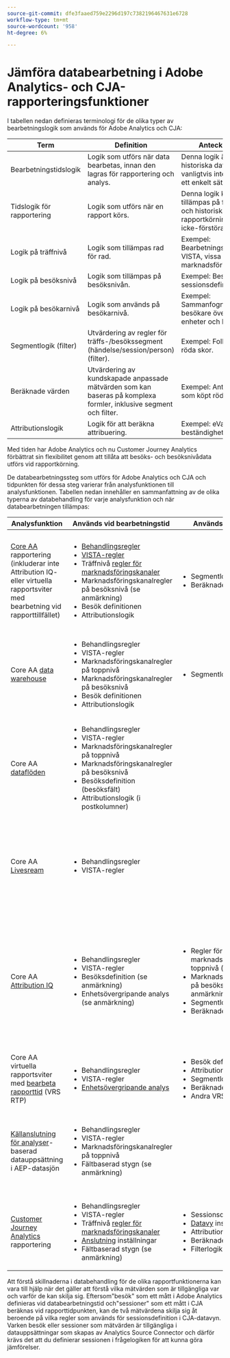 ```yaml
---
source-git-commit: dfe3faaed759e2296d197c7382196467631e6728
workflow-type: tm+mt
source-wordcount: '958'
ht-degree: 6%

---
```

# Jämföra databearbetning i Adobe Analytics- och CJA-rapporteringsfunktioner

I tabellen nedan definieras terminologi för de olika typer av bearbetningslogik som används för Adobe Analytics och CJA:

| Term | Definition | Anteckningar |
|------------------------|-----------------------------------------------------------------------------------------------------------------|---------------------------------------------------------------------------------------------|
| Bearbetningstidslogik | Logik som utförs när data bearbetas, innan den lagras för rapportering och analys. | Denna logik är bakad i historiska data och kan vanligtvis inte ändras på ett enkelt sätt. |
| Tidslogik för rapportering | Logik som utförs när en rapport körs. | Denna logik kan tillämpas på framtida och historiska data vid rapportkörning på ett icke-förstörande sätt. |
| Logik på träffnivå | Logik som tillämpas rad för rad. | Exempel: Bearbetningsregler, VISTA, vissa regler för marknadsföringskanaler. |
| Logik på besöksnivå | Logik som tillämpas på besöksnivån. | Exempel: Besök och sessionsdefinition. |
| Logik på besökarnivå | Logik som används på besökarnivå. | Exempel: Sammanfogning av besökare över olika enheter och kanaler. |
| Segmentlogik (filter) | Utvärdering av regler för träffs-/besökssegment (händelse/session/person) (filter). | Exempel: Folk som köpte röda skor. |
| Beräknade värden | Utvärdering av kundskapade anpassade mätvärden som kan baseras på komplexa formler, inklusive segment och filter. | Exempel: Antal personer som köpt röda skor. |
| Attributionslogik | Logik för att beräkna attribuering. | Exempel: eVar beständighet. |

Med tiden har Adobe Analytics och nu Customer Journey Analytics förbättrat sin flexibilitet genom att tillåta att besöks- och besöksnivådata utförs vid rapportkörning.

De databearbetningssteg som utförs för Adobe Analytics och CJA och tidpunkten för dessa steg varierar från analysfunktionen till analysfunktionen. Tabellen nedan innehåller en sammanfattning av de olika typerna av databehandling för varje analysfunktion och när databearbetningen tillämpas:

| Analysfunktion | Används vid bearbetningstid | Används vid rapporttid | Inte tillgängligt | Anteckningar |
|------------------------------------------------------------------------------------------------------|---------------------------------------------------------------------------------------------------------------------------------------------------|--------------------------------------------------------------------------------------------------------------------------|---------------------------------------------------------------------------------------------------------------------------------------------------------------------|-------------------------------------------------------------------------------------------------------------------------------------------------------------------------------------------------------------------------------------------------------------------------------------------------------------|
| [Core AA](https://experienceleague.adobe.com/docs/analytics.html?lang=en) rapportering<br />(inkluderar inte Attribution IQ- eller virtuella rapportsviter med bearbetning vid rapporttillfället) | <ul><li>[Behandlingsregler](https://experienceleague.adobe.com/docs/analytics/admin/admin-tools/processing-rules/processing-rules.html?lang=en)</li><li>[VISTA-regler](https://experienceleague.adobe.com/docs/analytics/technotes/terms.html?lang=en)</li><li>Träffnivå [regler för marknadsföringskanaler](https://experienceleague.adobe.com/docs/analytics/components/marketing-channels/c-rules.html?lang=en)</li><li>Marknadsföringskanalregler på besöksnivå (se anmärkning)</li><li>Besök definitionen</li><li>Attributionslogik</li></ul> | <ul><li>Segmentlogik</li><li>Beräknade värden</li></ul> | <ul><li>Enhetsövergripande analys (se anmärkning)</li></ul> | <ul><li>CDA kräver att virtuella rapportsviter används med bearbetning av rapporttid.</li><li>Marknadsföringskanalregler på besöksnivå omfattar följande: **Är första sidan av besök**, **Åsidosätt sista tryckkanalen** och **Utgångsdatum för marknadsföringskanal**. (Se [dokumentation](https://experienceleague.adobe.com/docs/analytics-platform/using/cja-usecases/marketing-channels.html?lang=en).)</li></ul> |
| Core AA [data warehouse](https://experienceleague.adobe.com/docs/analytics/export/data-warehouse/data-warehouse.html?lang=en) | <ul><li>Behandlingsregler</li><li>VISTA-regler</li><li>Marknadsföringskanalregler på toppnivå</li><li>Marknadsföringskanalregler på besöksnivå</li><li>Besök definitionen</li><li>Attributionslogik</li></ul> | <ul><li>Segmentlogik</li></ul> | <ul><li>Beräknade värden</li><li>Enhetsövergripande analys</li></ul> |  |
| Core AA [dataflöden](https://experienceleague.adobe.com/docs/analytics/export/analytics-data-feed/data-feed-overview.html?lang=en) | <ul><li>Behandlingsregler</li><li>VISTA-regler</li><li>Marknadsföringskanalregler på toppnivå</li><li>Marknadsföringskanalregler på besöksnivå</li><li>Besöksdefinition (besöksfält)</li><li>Attributionslogik (i postkolumner)</li></ul> |  | <ul><li>Segmentlogik</li><li>Beräknade värden</li><li>Enhetsövergripande analys</li></ul> | <ul><li>ID-mappningar för vissa marknadsföringskanalrelaterade kolumner i dataflöden ingår inte i dataflöden. (Se [dokumentation för datafeed](https://experienceleague.adobe.com/docs/analytics/export/analytics-data-feed/data-feed-contents/datafeeds-reference.html?lang=en).)</li></ul> |
| Core AA [Livesream](https://github.com/AdobeDocs/analytics-1.4-apis/blob/master/docs/live-stream-api/getting_started.md) | <ul><li> Behandlingsregler</li><li>VISTA-regler</li></ul> |  | <ul><li>Marknadsföringskanalregler på toppnivå</li><li>Marknadsföringskanalregler på besöksnivå</li><li>Besökslogik</li><li>Attributionslogik</li><li>Segmentlogik</li><li>Beräknade värden</li><li>Enhetsövergripande analys</li></ul> |  |
| Core AA [Attribution IQ](https://experienceleague.adobe.com/docs/analytics/analyze/analysis-workspace/attribution/overview.html?lang=en) | <ul><li>Behandlingsregler</li><li>VISTA-regler</li><li>Besöksdefinition (se anmärkning)</li><li>Enhetsövergripande analys (se anmärkning)</li></ul> | <ul><li>Regler för marknadsföringskanaler på toppnivå (se notering)</li><li>Marknadsföringskanalregler på besöksnivå (se anmärkning)Attributionslogik</li><li>Segmentlogik</li><li>Beräknade värden</li></ul> |  | <ul><li>CDA kräver att virtuella rapportsviter används med bearbetning av rapporttid.</li><li>Attribution IQ i Core Analytics använder marknadsföringskanaler som är helt härledda vid rapporttidpunkten (dvs. härledda mellanvärden).</li><li>Attribution IQ använder en besöksdefinition vid bearbetningstid utom när den används i en rapporttidsbearbetning av VRS.</li></ul> |
| Core AA virtuella rapportsviter med [bearbeta rapporttid](https://experienceleague.adobe.com/docs/analytics/components/virtual-report-suites/vrs-report-time-processing.html?lang=en) (VRS RTP) | <ul><li>Behandlingsregler</li><li>VISTA-regler</li><li>[Enhetsövergripande analys](https://experienceleague.adobe.com/docs/analytics/components/cda/overview.html?lang=en)</li></ul> | <ul><li>Besök definitionen</li><li>Attributionslogik</li><li>Segmentlogik</li><li>Beräknade värden</li><li>Andra VRS RTP-inställningar</li></ul> | <ul><li>Marknadsföringskanalregler på toppnivå</li><li>Marknadsföringskanalregler på besöksnivå</li></ul> | <ul><li>Se VRS RTP [dokumentation](https://experienceleague.adobe.com/docs/analytics/components/virtual-report-suites/vrs-report-time-processing.html?lang=en).</li></ul> |
| [Källanslutning för analyser](https://experienceleague.adobe.com/docs/experience-platform/sources/connectors/adobe-applications/analytics.html?lang=en)-baserad datauppsättning i AEP-datasjön | <ul><li>Behandlingsregler</li><li>VISTA-regler</li><li>Marknadsföringskanalregler på toppnivå</li><li>Fältbaserad stygn (se anmärkning)</li></ul> |  | <ul><li>[Marknadsföringskanalregler på besöksnivå](https://experienceleague.adobe.com/docs/analytics-platform/using/cja-usecases/marketing-channels.html?lang=en)</li><li>Besökslogik</li><li>Attributionslogik</li><li>Filterlogik</li></ul> | <ul><li>Måste använda din egen filterlogik och beräknade värden</li><li>Fältbaserad sammanfogning skapar en separat sammanfogad datauppsättning utöver den som skapas av Analytics Source Connector.</li></ul> |
| [Customer Journey Analytics](https://experienceleague.adobe.com/docs/analytics-platform/using/cja-landing.html?lang=en) rapportering | <ul><li>Behandlingsregler</li><li>VISTA-regler</li><li>Träffnivå [regler för marknadsföringskanaler](https://experienceleague.adobe.com/docs/analytics-platform/using/cja-usecases/marketing-channels.html?lang=en)</li><li>[Anslutning](https://experienceleague.adobe.com/docs/analytics-platform/using/cja-connections/create-connection.html?lang=en) inställningar</li><li>Fältbaserad stygn (se anmärkning)</li></ul> | <ul><li>Sessionsdefinition</li><li>[Datavy](https://experienceleague.adobe.com/docs/analytics-platform/using/cja-dataviews/data-views.html?lang=en) inställningar</li><li>Attributionslogik</li><li>Beräknade värden</li><li>Filterlogik</li></ul> | <ul><li>Marknadsföringskanalregler på besöksnivå</li></ul> | <ul><li>Måste använda en sammanfogad datauppsättning för att kunna utnyttja fältbaserad sammanfogning.</li></ul> |

Att förstå skillnaderna i databehandling för de olika rapportfunktionerna kan vara till hjälp när det gäller att förstå vilka mätvärden som är tillgängliga var och varför de kan skilja sig. Eftersom&quot;besök&quot; som ett mått i Adobe Analytics definieras vid databearbetningstid och&quot;sessioner&quot; som ett mått i CJA beräknas vid rapporttidpunkten, kan de två mätvärdena skilja sig åt beroende på vilka regler som används för sessionsdefinition i CJA-datavyn. Varken besök eller sessioner som mätvärden är tillgängliga i datauppsättningar som skapas av Analytics Source Connector och därför krävs det att du definierar sessionen i frågelogiken för att kunna göra jämförelser.

